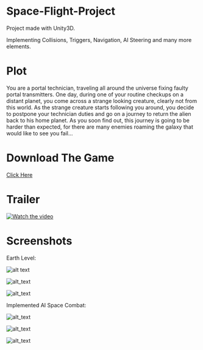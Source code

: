 # Space-Flight-Project
Project made with Unity3D.

Implementing Collisions, Triggers, Navigation, AI Steering and many more elements.

# Plot 
You are a portal technician, traveling all around the universe fixing faulty portal transmitters.
One day, during one of your routine checkups on a distant planet, you come across a strange looking creature, clearly not from this world. 
As the strange creature starts following you around, you decide to postpone your technician duties and go on a journey to return the alien back to his home planet.
As you soon find out, this journey is going to be harder than expected, for there are many enemies roaming the galaxy that would like to see you fail…

# Download The Game

[Click Here](https://levior9.itch.io/space-fighter)

# Trailer

[![Watch the video](https://i.imgur.com/GlVNfGQ.jpg)](https://www.youtube.com/watch?v=sllka_rICfA)

# Screenshots

Earth Level: 

![alt text](https://i.imgur.com/rV9Wlgk.jpg)

![alt_text](https://i.imgur.com/kJhNXV5.jpg)

![alt_text](https://i.imgur.com/jLqOaVJ.jpg)

Implemented AI Space Combat:

![alt_text](https://i.imgur.com/csORKK9.jpg)

![alt_text](https://i.imgur.com/Elz8htY.jpg)

![alt_text](https://i.imgur.com/F4Ik3F8.jpg)

